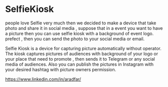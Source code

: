 # SelfieKiosk
people love Selfie very much then we decided to make a device that take photo and share it in social media , suppose that in a event you want to have a picture then you can use selfie kiosk with a background of event logo. prefect , then you can send the photo to your social media or email.

Selfie Kiosk is a device for capturing picture automatically without operator. 
The kiosk captures pictures of audiences with background of your logo or your place that need to promote , then sends it to Telegram or any social media of audiences.
Also you can publish the pictures in Instagram with your desired hashtag with picture owners  permission.

https://www.linkedin.com/in/aradfar/
